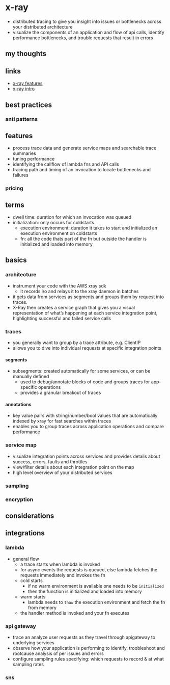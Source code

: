 # x-ray

- distributed tracing to give you insight into issues or bottlenecks across your distributed architecture
- visualize the components of an application and flow of api calls, identify performance bottlenecks, and trouble requests that result in errors

## my thoughts

## links

- [x-ray features](https://aws.amazon.com/xray/features/)
- [x-ray intro](https://docs.aws.amazon.com/xray/latest/devguide/aws-xray.html)

## best practices

### anti patterns

## features

- process trace data and generate service maps and searchable trace summaries
- tuning performance
- identifying the callflow of lambda fns and API calls
- tracing path and timing of an invocation to locate bottlenecks and failures

### pricing

## terms

- dwell time: duration for which an invocation was queued
- initialization: only occurs for coldstarts
  - execution environment: duration it takes to start and initialized an execution environment on coldstarts
  - fn: all the code thats part of the fn but outside the handler is initialized and loaded into memory

## basics

### architecture

- instrument your code with the AWS xray sdk
  - it records i/o and relays it to the xray daemon in batches
- it gets data from services as segments and groups them by request into traces.
- X-Ray then creates a service graph that gives you a visual representation of what’s happening at each service integration point, highlighting successful and failed service calls

### traces

- you generally want to group by a trace attribute, e.g. ClientIP
- allows you to dive into individual requests at specific integration points

#### segments

- subsegments: created automatically for some services, or can be manually defined
  - used to debug/annotate blocks of code and groups traces for app-specific operations
  - provides a granular breakout of traces

#### annotations

- key value pairs with string/number/bool values that are automatically indexed by xray for fast searches within traces
- enables you to group traces across application operations and compare performance

### service map

- visualize integration points across services and provides details about success, errors, faults and throttles
- view/filter details about each integration point on the map
- high level overview of your distributed services

### sampling

### encryption

## considerations

## integrations

### lambda

- general flow
  - a trace starts when lambda is invoked
  - for async events the requests is queued, else lambda fetches the requests immediately and invokes the fn
  - cold starts
    - if no warm environment is available one needs to be `initialized`
    - then the function is initialized and loaded into memory
  - warm starts
    - lambda needs to `thaw` the execution environment and fetch the fn from memory
  - the handler method is invoked and your fn executes

### api gateway

- trace an analyze user requests as they travel through apigateway to underlying services
- observe how your application is performing to identify, troobleshoot and rootcause analysis of per issues and errors
- configure sampling rules specifying: which requests to record & at what sampling rates

### sns
